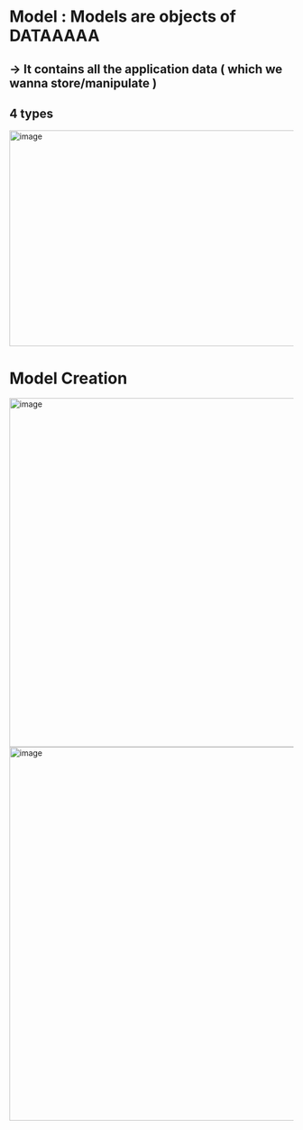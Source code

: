 # Model : Models are objects of DATAAAAA

## -> It contains all the application data ( which we wanna store/manipulate ) 

## 4 types

<img width="1168" height="383" alt="image" src="https://github.com/user-attachments/assets/1471e55b-18cd-4323-8b51-7ab324657e2a" />


# Model Creation

<img width="1140" height="619" alt="image" src="https://github.com/user-attachments/assets/f09f31a5-7dea-496a-9b3e-a522af78a53f" />


<img width="1181" height="663" alt="image" src="https://github.com/user-attachments/assets/d7c65db4-1f82-4f08-8cc6-9a3c3b2554de" />




